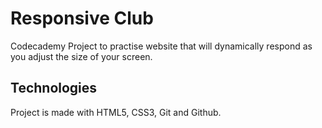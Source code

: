 # Responsive Club

Codecademy Project to practise website that will dynamically respond as you adjust the size of your screen.

## Technologies

Project is made with HTML5, CSS3, Git and Github.